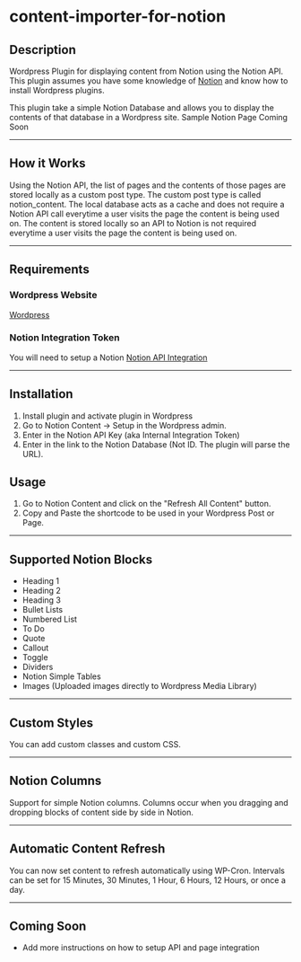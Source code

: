 # content-importer-for-notion

## Description
Wordpress Plugin for displaying content from Notion using the Notion API.  This plugin assumes you have some knowledge of [Notion](https://notion.so/) and know how to install Wordpress plugins.

This plugin take a simple Notion Database and allows you to display the contents of that database in a Wordpress site.  Sample Notion Page Coming Soon

___

## How it Works
Using the Notion API, the list of pages and the contents of those pages are stored locally as a custom post type.  The custom post type is called notion_content.  The local database acts as a cache and does not require a Notion API call everytime a user visits the page the content is being used on.  The content is stored locally so an API to Notion is not required everytime a user visits the page the content is being used on.  

___

## Requirements

### Wordpress Website
[Wordpress](https://wordpress.org/)

### Notion Integration Token
You will need to setup a Notion 
[Notion API Integration](https://www.notion.so/my-integrations)

---

## Installation

1. Install plugin and activate plugin in Wordpress
2. Go to Notion Content -> Setup in the Wordpress admin.
3. Enter in the Notion API Key (aka Internal Integration Token)
4. Enter in the link to the Notion Database (Not ID.  The plugin will parse the URL). 


## Usage
1. Go to Notion Content and click on the "Refresh All Content" button.
3. Copy and Paste the shortcode to be used in your Wordpress Post or Page.


---

## Supported Notion Blocks
- Heading 1
- Heading 2
- Heading 3
- Bullet Lists
- Numbered List
- To Do
- Quote
- Callout
- Toggle
- Dividers
- Notion Simple Tables
- Images (Uploaded images directly to Wordpress Media Library)

---

## Custom Styles
You can add custom classes and custom CSS.  

---

## Notion Columns
Support for simple Notion columns.  Columns occur when you dragging and dropping blocks of content side by side in Notion. 

---

## Automatic Content Refresh
You can now set content to refresh automatically using WP-Cron.  Intervals can be set for 15 Minutes, 30 Minutes, 1 Hour, 6 Hours, 12 Hours, or once a day.  

---

## Coming Soon
- Add more instructions on how to setup API and page integration